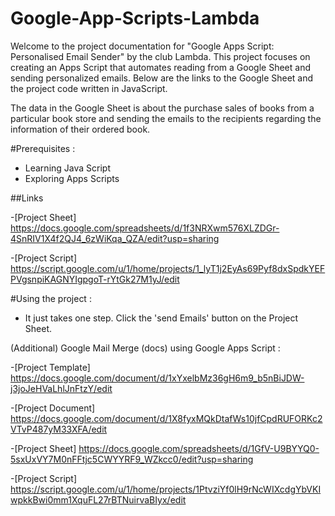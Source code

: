# Google-App-Scripts-Lambda
Welcome to the project documentation for "Google Apps Script: Personalised Email Sender" by the club Lambda. This project focuses on creating an Apps Script that automates reading from a Google Sheet and sending personalized emails. Below are the links to the Google Sheet and the project code written in JavaScript.

The data in the Google Sheet is about the purchase sales of books from a particular book store and sending the emails to the recipients regarding the information of their ordered book. 

#Prerequisites :
- Learning Java Script
- Exploring Apps Scripts

##Links

-[Project Sheet] https://docs.google.com/spreadsheets/d/1f3NRXwm576XLZDGr-4SnRIV1X4f2QJ4_6zWiKqa_QZA/edit?usp=sharing 

-[Project Script] https://script.google.com/u/1/home/projects/1_lyT1j2EyAs69Pyf8dxSpdkYEFPVgsnpiKAGNYIgpgoT-rYtGk27M1yJ/edit

#Using the project :
- It just takes one step. Click the 'send Emails' button on the Project Sheet. 


(Additional) Google Mail Merge (docs) using Google Apps Script :

-[Project Template] https://docs.google.com/document/d/1xYxelbMz36gH6m9_b5nBiJDW-j3joJeHVaLhlJnFtzY/edit

-[Project Document] https://docs.google.com/document/d/1X8fyxMQkDtafWs10jfCpdRUFORKc2VTvP487yM33XFA/edit

-[Project Sheet] https://docs.google.com/spreadsheets/d/1GfV-U9BYYQ0-5sxUxVY7M0nFFtjc5CWYYRF9_WZkcc0/edit?usp=sharing

-[Project Script] https://script.google.com/u/1/home/projects/1PtvziYf0lH9rNcWIXcdgYbVKIwpkkBwi0mm1XquFL27rBTNuirvaBIyx/edit







